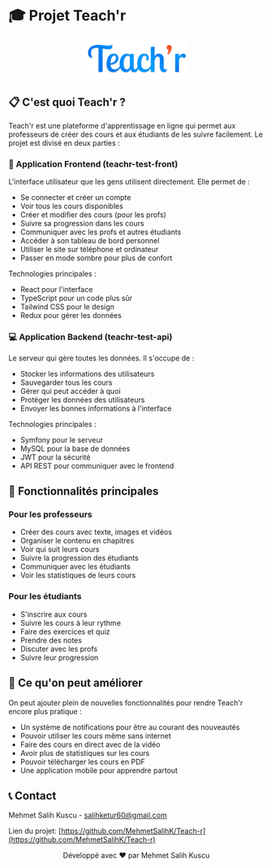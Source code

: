 # 🎓 Projet Teach'r

<div align="center">
  <img src="teachr-test-front/public/logo.png" alt="Teach'r Logo" width="200"/>
</div>

## 📋 C'est quoi Teach'r ?

Teach'r est une plateforme d'apprentissage en ligne qui permet aux professeurs de créer des cours et aux étudiants de les suivre facilement. Le projet est divisé en deux parties :

### 📱 Application Frontend (teachr-test-front)

L'interface utilisateur que les gens utilisent directement. Elle permet de :
- Se connecter et créer un compte
- Voir tous les cours disponibles
- Créer et modifier des cours (pour les profs)
- Suivre sa progression dans les cours
- Communiquer avec les profs et autres étudiants
- Accéder à son tableau de bord personnel
- Utiliser le site sur téléphone et ordinateur
- Passer en mode sombre pour plus de confort

Technologies principales :
- React pour l'interface
- TypeScript pour un code plus sûr
- Tailwind CSS pour le design
- Redux pour gérer les données

### 💻 Application Backend (teachr-test-api)

Le serveur qui gère toutes les données. Il s'occupe de :
- Stocker les informations des utilisateurs
- Sauvegarder tous les cours
- Gérer qui peut accéder à quoi
- Protéger les données des utilisateurs
- Envoyer les bonnes informations à l'interface

Technologies principales :
- Symfony pour le serveur
- MySQL pour la base de données
- JWT pour la sécurité
- API REST pour communiquer avec le frontend

## 🌟 Fonctionnalités principales

### Pour les professeurs
- Créer des cours avec texte, images et vidéos
- Organiser le contenu en chapitres
- Voir qui suit leurs cours
- Suivre la progression des étudiants
- Communiquer avec les étudiants
- Voir les statistiques de leurs cours

### Pour les étudiants
- S'inscrire aux cours
- Suivre les cours à leur rythme
- Faire des exercices et quiz
- Prendre des notes
- Discuter avec les profs
- Suivre leur progression

## 🚀 Ce qu'on peut améliorer

On peut ajouter plein de nouvelles fonctionnalités pour rendre Teach'r encore plus pratique :
- Un système de notifications pour être au courant des nouveautés
- Pouvoir utiliser les cours même sans internet
- Faire des cours en direct avec de la vidéo
- Avoir plus de statistiques sur les cours
- Pouvoir télécharger les cours en PDF
- Une application mobile pour apprendre partout

## 📞 Contact

Mehmet Salih Kuscu - salihketur60@gmail.com

Lien du projet: [https://github.com/MehmetSalihK/Teach-r](https://github.com/MehmetSalihK/Teach-r)

<div align="center">
  <p>Développé avec ❤️ par Mehmet Salih Kuscu</p>
</div>
